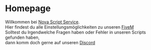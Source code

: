 # Homepage

Willkommen bei [Nova Script Service](https://discord.gg/DSnNQBn7us). <br >
Hier findest du alle Einstellungsmöglichkeiten zu unseren [FiveM](https://www.fivem.net) <br>
Solltest du Irgendwelche Fragen haben oder Fehler in unseren Scripts gefunden haben,<br> 
dann komm doch gerne auf unseren [Discord](https://discord.gg/DSnNQBn7us) <br>